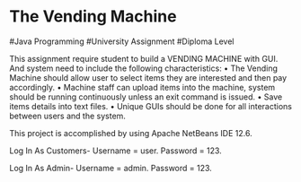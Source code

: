 # The Vending Machine
#Java Programming #University Assignment #Diploma Level

This assignment require student to build a VENDING MACHINE with GUI. And system need to include the following characteristics: 
 • The Vending Machine should allow user to select items they are interested and then pay accordingly.
 • Machine staff can upload items into the machine, system should be running continuously unless an exit command is issued.
 • Save items details into text files. 
 • Unique GUIs should be done for all interactions between users and the system.
 
This project is accomplished by using Apache NetBeans IDE 12.6.

Log In As Customers- Username = user. Password = 123.

Log In As Admin- Username = admin. Password = 123.
